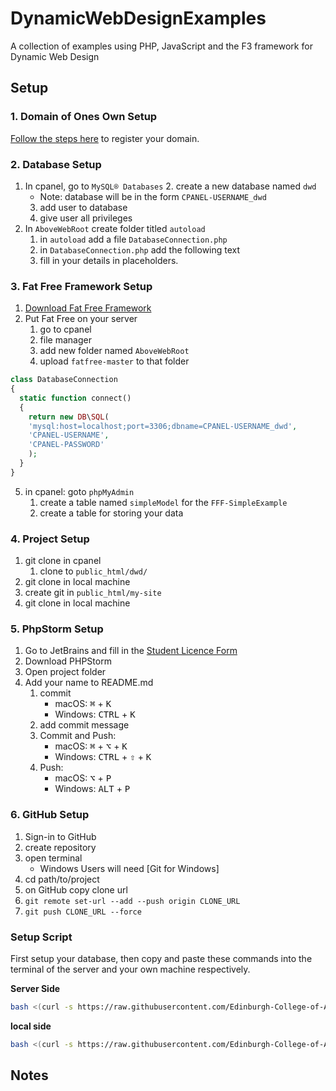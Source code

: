 # DynamicWebDesignExamples

A collection of examples using PHP, JavaScript and the F3 framework for Dynamic Web Design

## Setup

### 1. Domain of Ones Own Setup

[Follow the steps here]() to register your domain.

### 2. Database Setup

1. In cpanel, go to `MySQL® Databases`
   2. create a new database named `dwd`
      - Note: database will be in the form `CPANEL-USERNAME_dwd`
   3. add user to database
   4. give user all privileges
2. In `AboveWebRoot` create folder titled `autoload`
   1. in `autoload` add a file `DatabaseConnection.php`
   2. in `DatabaseConnection.php` add the following text
   3. fill in your details in placeholders.

### 3. Fat Free Framework Setup

1. [Download Fat Free Framework](https://github.com/bcosca/fatfree/archive/master.zip)
2. Put Fat Free on your server
   1. go to cpanel
   2. file manager
   3. add new folder named `AboveWebRoot`
   4. upload `fatfree-master` to that folder

```php
class DatabaseConnection
{
  static function connect()
  {
    return new DB\SQL(
  	'mysql:host=localhost;port=3306;dbname=CPANEL-USERNAME_dwd',
  	'CPANEL-USERNAME',
  	'CPANEL-PASSWORD'
    );
  }
}
```

5. in cpanel: goto `phpMyAdmin`
   1. create a table named `simpleModel` for the `FFF-SimpleExample`
   2. create a table for storing your data

### 4. Project Setup

1. git clone in cpanel
   1. clone to `public_html/dwd/`
2. git clone in local machine
3. create git in `public_html/my-site`
4. git clone in local machine

### 5. PhpStorm Setup

1. Go to JetBrains and fill in the [Student Licence Form](https://www.jetbrains.com/shop/eform/students)
2. Download PHPStorm
3. Open project folder
4. Add your name to README.md
   1. commit
      - macOS: <kbd>⌘</kbd> + <kbd>K</kbd>
      - Windows: <kbd>CTRL</kbd> + <kbd>K</kbd>
   2. add commit message
   3. Commit and Push:
      - macOS: <kbd>⌘</kbd> + <kbd>⌥</kbd> + <kbd>K</kbd>
      - Windows: <kbd>CTRL</kbd> + <kbd>⇧</kbd> + <kbd>K</kbd>
   4. Push:
      - macOS: <kbd>⌥</kbd> + <kbd>P</kbd>
      - Windows: <kbd>ALT</kbd> + <kbd>P</kbd>

### 6. GitHub Setup

1. Sign-in to GitHub
2. create repository
3. open terminal
   - Windows Users will need [Git for Windows]
4. cd path/to/project
5. on GitHub copy clone url
6. `git remote set-url --add --push origin CLONE_URL`
7. `git push CLONE_URL --force`

### Setup Script

First setup your database, then copy and paste these commands into the terminal of the server and your own machine respectively.

**Server Side**

```bash
bash <(curl -s https://raw.githubusercontent.com/Edinburgh-College-of-Art/dynamic-web-design/master/server-setup.sh)
```

**local side**

```bash
bash <(curl -s https://raw.githubusercontent.com/Edinburgh-College-of-Art/dynamic-web-design/master/client-setup.sh)
```

## Notes
